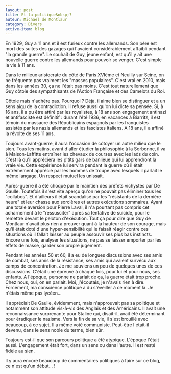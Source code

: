 ```yaml
---
layout: post
title: Et la politique&nbsp;?
auteur: Michael de Montlaur
category: Divers
active-item: blog
---
```

En 1929, Guy a 11 ans et il est furieux contre les allemands. Son père est mort des suites des gazages qui l'avaient considérablement affaibli pendant "la grande guerre". Le souhait de Guy, jeune enfant, est qu'il y ait une nouvelle guerre contre les allemands pour pouvoir se venger. C'est simple la vie à 11 ans.

Dans le milieux aristocrate du côté de Paris XVIème et Neuilly sur Seine, on ne fréquente pas vraiment les "masses populaires". C'est vrai en 2010, mais dans les années 30, ça ne l'était pas moins. C'est tout naturellement que Guy côtoie des sympathisants de l'Action Française et des Camelots du Roi.

<!--more-->

Côtoie mais n'adhère pas. Pourquoi ? Déjà, il aime bien se distinguer et a un sens aigu de la contradiction. Il refuse aussi qu'on lui dicte sa pensée. Si, à 16 ans, il a pu être attiré par les royalistes, à 18 ans son engagement antinazi et antifasciste est définitif : durant l'été 1936, en vacances à Biarritz, il est témoin du massacre des Républicains espagnols par les franquistes assistés par les nazis allemands et les fascistes italiens. A 18 ans, il a affiné la révolte de ses 11 ans.

Toujours avant-guerre, il aura l'occasion de côtoyer un autre milieu que le sien. Tous les matins, avant d'aller étudier la philosophie à la Sorbonne, il va à Maison-Laffitte entraîner les chevaux de courses avec les lads du coin. C'est là qu'il appréciera les p'tits gars de banlieue qui lui apprendront la vraie vie. Cette expérience lui servira pendant la guerre où il était extrêmement apprécié par les hommes de troupe avec lesquels il parlait le même langage. Un respect mutuel les unissait.

Après-guerre il a été choqué par le maintien des préfets vichystes par De Gaulle. Toutefois il s'est vite aperçu qu'on ne pouvait pas éliminer tous les "collabos". Et d'ailleurs il était scandalisé par les "résistants de la dernière heure" et leur chasse aux sorcières et autres exécutions sommaires. Ayant une totale aversion pour Pierre Laval, il n'a pourtant pas compris cet acharnement à le "ressusciter" après sa tentative de suicide, pour le remettre devant le peloton d'exécution. Tout ça pour dire que Guy de Montlaur n'avait plus rien à prouver quant à la hauteur de son courage, mais qu'il était doté d'une hyper-sensibilité qui le faisait réagir contre ces situations où il fallait laisser au peuple assouvir ses plus bas instincts. Encore une fois, analyser les situations, ne pas se laisser emporter par les effets de masse, garder son propre jugement.

Pendant les années 50 et 60, il a eu de longues discussions avec ses amis de combat, ses amis de la résistance, ses amis qui avaient survécu aux camps de concentration. Je me souviens un peu de quelques unes de ces discussions. C'était une épreuve à chaque fois, pour lui et pour nous, ses enfants. A l'époque, personne ne parlait de ça, la guerre était trop proche. Chez nous, oui, on en parlait. Moi, j'écoutais, je n'avais rien à dire. Forcément, ma conscience politique a du s'éveiller à ce moment là. Je n'étais même pas lycéen...

Il appréciait De Gaulle, évidemment, mais n'approuvait pas sa politique et notamment son attitude vis-à-vis des Anglais et des Américains. Il avait une reconnaissance surprenante pour Staline qui, disait-il, avait été déterminant pour éradiquer le nazisme. Vers la fin de sa vie, il s'est brouillé avec beaucoup, à ce sujet. Il a même voté communiste. Peut-être l'était-il devenu, dans le sens noble du terme, bien sûr.

Toujours est-il que son parcours politique a été atypique. L'époque l'était aussi. L'engagement était fort, dans un sens ou dans l'autre. Il est resté fidèle au sien.

Il y aura encore beaucoup de commentaires politiques à faire sur ce blog, ce n'est qu'un début... !
